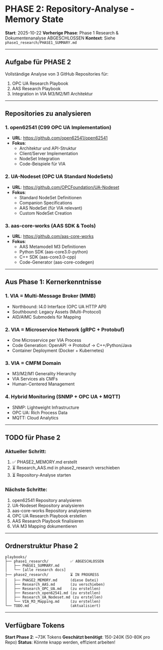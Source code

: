 # PHASE 2: Repository-Analyse - Memory State

**Start**: 2025-10-22
**Vorherige Phase**: Phase 1 Research & Dokumentenanalyse ABGESCHLOSSEN
**Kontext**: Siehe `phase1_research/PHASE1_SUMMARY.md`

---

## Aufgabe für PHASE 2

Vollständige Analyse von 3 GitHub Repositories für:
1. OPC UA Research Playbook
2. AAS Research Playbook
3. Integration in VIA M3/M2/M1 Architektur

---

## Repositories zu analysieren

### 1. open62541 (C99 OPC UA Implementation)
- **URL**: https://github.com/open62541/open62541
- **Fokus**:
  - Architektur und API-Struktur
  - Client/Server Implementation
  - NodeSet Integration
  - Code-Beispiele für VIA

### 2. UA-Nodeset (OPC UA Standard NodeSets)
- **URL**: https://github.com/OPCFoundation/UA-Nodeset
- **Fokus**:
  - Standard NodeSet Definitionen
  - Companion Specifications
  - AAS NodeSet (für VIA relevant)
  - Custom NodeSet Creation

### 3. aas-core-works (AAS SDK & Tools)
- **URL**: https://github.com/aas-core-works
- **Fokus**:
  - AAS Metamodell M3 Definitionen
  - Python SDK (aas-core3.0-python)
  - C++ SDK (aas-core3.0-cpp)
  - Code-Generator (aas-core-codegen)

---

## Aus Phase 1: Kernerkenntnisse

### 1. VIA = Multi-Message Broker (MMB)
- Northbound: I4.0 Interface (OPC UA HTTP API)
- Southbound: Legacy Assets (Multi-Protocol)
- AID/AIMC Submodels für Mapping

### 2. VIA = Microservice Network (gRPC + Protobuf)
- One Microservice per VIA Process
- Code Generation: OpenAPI → Protobuf → C++/Python/Java
- Container Deployment (Docker + Kubernetes)

### 3. VIA = CMFM Domain
- M3/M2/M1 Generality Hierarchy
- VIA Services als CMFs
- Human-Centered Management

### 4. Hybrid Monitoring (SNMP + OPC UA + MQTT)
- SNMP: Lightweight Infrastructure
- OPC UA: Rich Process Data
- MQTT: Cloud Analytics

---

## TODO für Phase 2

### Aktueller Schritt:
1. ✅ PHASE2_MEMORY.md erstellt
2. ⏳ Research_AAS.md in phase2_research verschieben
3. ⏳ Repository-Analyse starten

### Nächste Schritte:
1. open62541 Repository analysieren
2. UA-Nodeset Repository analysieren
3. aas-core-works Repository analysieren
4. OPC UA Research Playbook erstellen
5. AAS Research Playbook finalisieren
6. VIA M3 Mapping dokumentieren

---

## Ordnerstruktur Phase 2

```
playbooks/
├── phase1_research/          ✅ ABGESCHLOSSEN
│   ├── PHASE1_SUMMARY.md
│   └── [alle research docs]
├── phase2_research/          ⏳ IN PROGRESS
│   ├── PHASE2_MEMORY.md      (diese Datei)
│   ├── Research_AAS.md       (zu verschieben)
│   ├── Research_OPC_UA.md    (zu erstellen)
│   ├── Research_open62541.md (zu erstellen)
│   ├── Research_UA_Nodeset.md (zu erstellen)
│   └── VIA_M3_Mapping.md     (zu erstellen)
└── TODO.md                   (aktualisiert)
```

---

## Verfügbare Tokens

**Start Phase 2**: ~73K Tokens
**Geschätzt benötigt**: 150-240K (50-80K pro Repo)
**Status**: Könnte knapp werden, effizient arbeiten!
